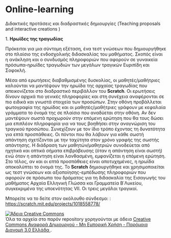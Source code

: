 # Online-learning

Διδακτικές προτάσεις και διαδραστικές δημιουργίες (Teaching proposals and interactive creations )

1\. **Ηρωϊδες της τραγωδίας**

Πρόκειται για μια σύντομη εξέταση, ένα τεστ γνώσεων που δημιουργήθηκε στο πλαίσιο της ενδοσχολικής διδασκαλίας του μαθήματος. Σκοπός είναι η ανάκληση και ο συνδυσμός πληροφοριών που αφορούν σε γυναικεία πρόσωπα-ηρωϊδες τραγωδιών των μεγάλων τραγικών Ευριπίδη και Σοφοκλή.

Μέσα από ερωτήσεις διαβαθμισμένης δυσκολίας, οι μαθητές/μαθήτριες καλούνται να μαντέψουν την ηρωϊδα της αρχαίας τραγωδίας που απεικονίζεται στο διαδραστικό περιβάλλον του **Scratch**. Οι ερωτήσεις δίνουν αρχικά πιο γενικές πληροφορίες και στη συνέχεια αναφέρονται σε πιο ειδικά και γνωστά στοιχεία των προσώπων. Στην οθόνη προβάλλεται φωτογραφία της ηρωίδας και οι μαθητές/μαθήτριες γράφουν με κεφαλαία γράμματα το όνομά της σε πλαίσιο που αναδύεται στην οθόνη. Αν δεν μαντέψουν σωστά προχωρούν στην επόμενη ερώτηση που θα τους δώσει μια επιπλέον πληροφορία για να τους βοηθήσει στην αναγνώριση του τραγικού προσώπου. Συνεχίζουν με τον ίδιο τρόπο έχοντας τη δυνατότητα για επτά προσπάθειες. Οι πόντοι που θα λάβουν για κάθε σωστή απάντηση σχετίζονται με την ταχύτητα στον χρόνο γραφής της σωστής απάντησης. Η διάδραση των μαθητών/μαθητριών συνοδεύεται από ηχητικά και οπτικά σήματα επιβράβευσης (όταν η απάντηση είναι σωστή)  ενώ όταν η απάντηση είναι λανθασμένη, εμφανίζεται η επόμενη ερώτηση. Στο τέλος, αν και οι επτά προσπάθειες είναι αποτυχημένες, η ηρωϊδα αποκαλύπτει το όνομά της. To  **Scratch** δημιουργήθηκε και χρησιμοποιείται ως τεστ γνώσεων και αξιοποίησης-εμπέδωσης πληροφοριών που αφορούν σε πρόσωπα του δράματος για τη διδασκαλία της Εισαγωγής του μαθήματος Αρχαία Ελληνική Γλώσσα και Γραμματεία Β΄Λυκείου, συγκεκριμένα της υποενότητας VII. Οι τρεις μεγάλοι τραγικοί.

Μπορείτε να το δείτε στον ακόλουθο σύνδεσμο: : https://scratch.mit.edu/projects/1018558778/


<a rel="license" href="http://creativecommons.org/licenses/by-nc-sa/3.0/gr/"><img alt="Άδεια Creative Commons" style="border-width:0" src="https://i.creativecommons.org/l/by-nc-sa/3.0/gr/88x31.png" /></a><br />Όλα τα αρχεία στο παρόν repository χορηγούνται με άδεια <a rel="license" href="http://creativecommons.org/licenses/by-nc-sa/3.0/gr/">Creative Commons Αναφορά Δημιουργού - Μη Εμπορική Χρήση - Παρόμοια Διανομή 3.0 Ελλάδα </a>.
